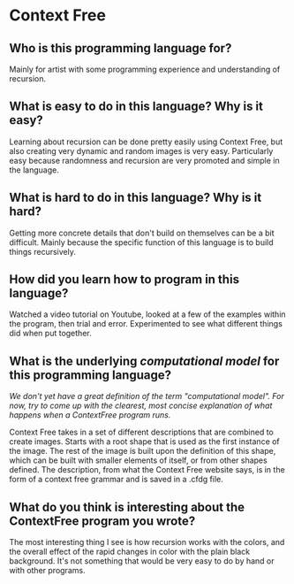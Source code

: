 # Context Free

##  Who is this programming language for?
Mainly for artist with some programming experience and understanding of recursion. 

## What is easy to do in this language? Why is it easy?
Learning about recursion can be done pretty easily using Context Free, but also creating very dynamic and random images is very easy. Particularly easy because randomness and recursion are very promoted and simple in the language.

## What is hard to do in this language? Why is it hard?
Getting more concrete details that don't build on themselves can be a bit difficult. Mainly because the specific function of this language is to build things recursively. 

## How did you learn how to program in this language?
Watched a video tutorial on Youtube, looked at a few of the examples within the program, then trial and error. Experimented to see what different things did when put together. 

## What is the underlying _computational model_ for this programming language? 
_We don't yet have a great definition of the term "computational model". 
For now, try to come up with the clearest, most concise explanation of what 
happens when a ContextFree program runs._

Context Free takes in a set of different descriptions that are combined to create images. Starts with a root shape that is used as the first instance of the image. The rest of the image is built upon the definition of this shape, which can be built with smaller elements of itself, or from other shapes defined. The description, from what the Context Free website says, is in the form of a context free grammar and is saved in a .cfdg file.  

## What do you think is interesting about the ContextFree program you wrote?

The most interesting thing I see is how recursion works with the colors, and the overall effect of the rapid changes in color with the plain black background. It's not something that would be very easy to do by hand or with other programs. 